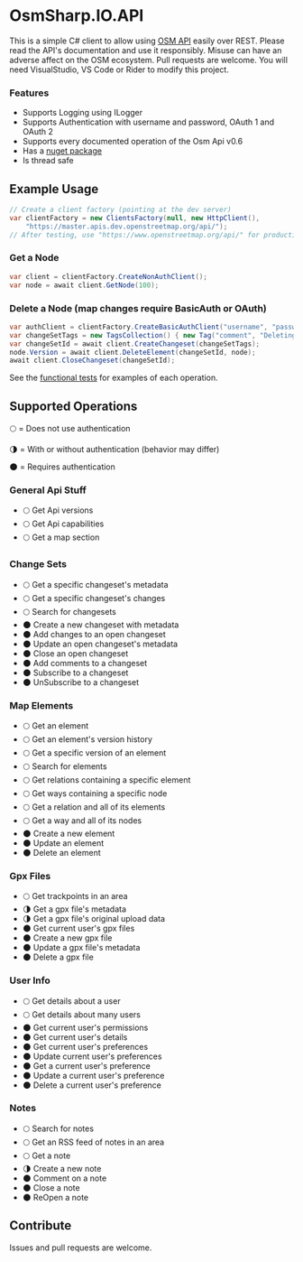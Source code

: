 # OsmSharp.IO.API

This is a simple C# client to allow using [OSM API](https://wiki.openstreetmap.org/wiki/API_v0.6) easily over REST.
Please read the API's documentation and use it responsibly. Misuse can have an adverse affect on the OSM ecosystem.
Pull requests are welcome. You will need VisualStudio, VS Code or Rider to modify this project.

### Features
- Supports Logging using ILogger
- Supports Authentication with username and password, OAuth 1 and OAuth 2
- Supports every documented operation of the Osm Api v0.6
- Has a [nuget package](https://www.nuget.org/packages/OsmSharp.IO.API)
- Is thread safe

## Example Usage
```c#
// Create a client factory (pointing at the dev server)
var clientFactory = new ClientsFactory(null, new HttpClient(),
	"https://master.apis.dev.openstreetmap.org/api/");
// After testing, use "https://www.openstreetmap.org/api/" for production
```

### Get a Node
```c#
var client = clientFactory.CreateNonAuthClient();
var node = await client.GetNode(100);
```

### Delete a Node (map changes require BasicAuth or OAuth)
```c#
var authClient = clientFactory.CreateBasicAuthClient("username", "password");
var changeSetTags = new TagsCollection() { new Tag("comment", "Deleting a node.") };
var changeSetId = await client.CreateChangeset(changeSetTags);
node.Version = await client.DeleteElement(changeSetId, node);
await client.CloseChangeset(changeSetId);
```

See the [functional tests](https://github.com/blackboxlogic/OsmApiClient/tree/master/OsmSharp.IO.API.Tests) for examples of each operation.

## Supported Operations

:full_moon: = Does not use authentication

:last_quarter_moon: = With or without authentication (behavior may differ)

:new_moon: = Requires authentication

### General Api Stuff
- :full_moon: Get Api versions
- :full_moon: Get Api capabilities
- :full_moon: Get a map section
### Change Sets
- :full_moon: Get a specific changeset's metadata
- :full_moon: Get a specific changeset's changes
- :full_moon: Search for changesets
- :new_moon: Create a new changeset with metadata
- :new_moon: Add changes to an open changeset
- :new_moon: Update an open changeset's metadata
- :new_moon: Close an open changeset
- :new_moon: Add comments to a changeset
- :new_moon: Subscribe to a changeset
- :new_moon: UnSubscribe to a changeset
### Map Elements
- :full_moon: Get an element
- :full_moon: Get an element's version history
- :full_moon: Get a specific version of an element
- :full_moon: Search for elements
- :full_moon: Get relations containing a specific element
- :full_moon: Get ways containing a specific node
- :full_moon: Get a relation and all of its elements
- :full_moon: Get a way and all of its nodes
- :new_moon: Create a new element
- :new_moon: Update an element
- :new_moon: Delete an element
### Gpx Files
- :full_moon: Get trackpoints in an area
- :last_quarter_moon: Get a gpx file's metadata
- :last_quarter_moon: Get a gpx file's original upload data
- :new_moon: Get current user's gpx files
- :new_moon: Create a new gpx file
- :new_moon: Update a gpx file's metadata
- :new_moon: Delete a gpx file
### User Info
- :full_moon: Get details about a user
- :full_moon: Get details about many users
- :new_moon: Get current user's permissions
- :new_moon: Get current user's details
- :new_moon: Get current user's preferences
- :new_moon: Update current user's preferences
- :new_moon: Get a current user's preference
- :new_moon: Update a current user's preference
- :new_moon: Delete a current user's preference
### Notes
- :full_moon: Search for notes
- :full_moon: Get an RSS feed of notes in an area
- :full_moon: Get a note
- :last_quarter_moon: Create a new note
- :new_moon: Comment on a note
- :new_moon: Close a note
- :new_moon: ReOpen a note

## Contribute
Issues and pull requests are welcome.